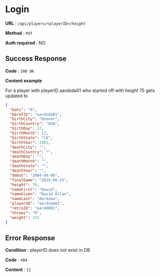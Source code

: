 # Login

**URL** : `/api/players/<playerID>/height`

**Method** : `PUT`

**Auth required** : NO

## Success Response

**Code** : `200 OK`

**Content example**

For a player with playerID aardsda01 who started off with height 75 gets updated to 

```json
{
  "bats": "R", 
  "bbrefID": "aardsda01", 
  "birthCity": "Denver", 
  "birthCountry": "USA", 
  "birthDay": 27, 
  "birthMonth": 12, 
  "birthState": "CO", 
  "birthYear": 1981, 
  "deathCity": "", 
  "deathCountry": "", 
  "deathDay": "", 
  "deathMonth": "", 
  "deathState": "", 
  "deathYear": "", 
  "debut": "2004-04-06", 
  "finalGame": "2015-08-23", 
  "height": 76, 
  "nameFirst": "David", 
  "nameGiven": "David Allan", 
  "nameLast": "Aardsma", 
  "playerID": "aardsda01", 
  "retroID": "aardd001", 
  "throws": "R", 
  "weight": 215
}
```
## Error Response

**Condition** : playerID does not exist in DB

**Code** : `404`

**Content** : `{}`